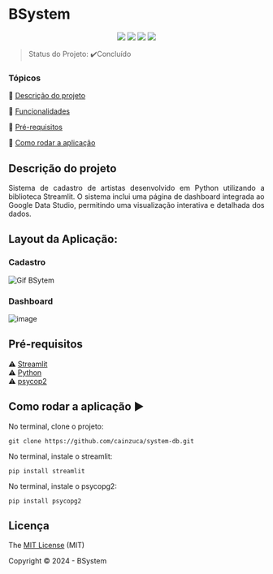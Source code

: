 <h1>BSystem</h1> 

<p align="center">
  <img src="https://img.shields.io/static/v1?label=STREAMLIT&message=framework&color=blue&style=for-the-badge&logo=STREAMLIT"/>
  <img src="https://img.shields.io/static/v1?label=PYTHON&message=3.12.0&color=red&style=for-the-badge&logo=PYTHON"/>
  <img src="http://img.shields.io/static/v1?label=License&message=MIT&color=green&style=for-the-badge"/>
  <img src="http://img.shields.io/static/v1?label=STATUS&message=CONCLUIDO&color=GREEN&style=for-the-badge"/>
</p>

> Status do Projeto: :heavy_check_mark:Concluído

### Tópicos 

:small_blue_diamond: [Descrição do projeto](#descrição-do-projeto)

:small_blue_diamond: [Funcionalidades](#layout-da-aplicação)

:small_blue_diamond: [Pré-requisitos](#pré-requisitos)

:small_blue_diamond: [Como rodar a aplicação](#como-rodar-a-aplicação-arrow_forward)


## Descrição do projeto 

<p align="justify">
  Sistema de cadastro de artistas desenvolvido em Python utilizando a biblioteca Streamlit. O sistema inclui uma página de dashboard integrada ao Google Data Studio, permitindo uma visualização interativa e detalhada dos dados. 
</p>

## Layout da Aplicação:

### Cadastro
![Gif BSytem](https://github.com/user-attachments/assets/3b3f2d65-ec31-4ad2-9d54-c14b08c5a9e1)


### Dashboard
![image](https://github.com/user-attachments/assets/859c2283-938b-4ba9-99e2-d90893381329)


## Pré-requisitos

:warning: [Streamlit](https://streamlit.io/#install) <br>
:warning: [Python](https://www.python.org/downloads/) <br>
:warning: [psycop2](https://pypi.org/project/psycopg2/)

## Como rodar a aplicação :arrow_forward:

No terminal, clone o projeto: 

```
git clone https://github.com/cainzuca/system-db.git
```

No terminal, instale o streamlit: 

```
pip install streamlit
```

No terminal, instale o psycopg2: 

```
pip install psycopg2
```

## Licença 

The [MIT License]() (MIT)

Copyright :copyright: 2024 - BSystem
